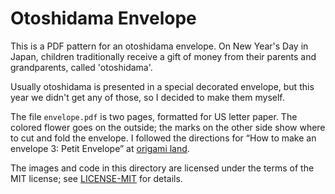 # Otoshidama Envelope

This is a PDF pattern for an otoshidama envelope. On New Year's Day in Japan,
children traditionally receive a gift of money from their parents and
grandparents, called 'otoshidama'.

Usually otoshidama is presented in a special decorated envelope, but this year
we didn't get any of those, so I decided to make them myself.

The file `envelope.pdf` is two pages, formatted for US letter paper. The colored
flower goes on the outside; the marks on the other side show where to cut and
fold the envelope. I followed the directions for “How to make an envelope 3:
Petit Envelope” at [origami land].

The images and code in this directory are licensed under the terms of the MIT
license; see [LICENSE-MIT] for details.

[origami land]: http://en.origami-land.com/useful/envelop/
[LICENSE-MIT]: LICENSE-MIT
